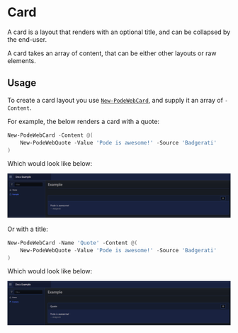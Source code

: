 # Card

A card is a layout that renders with an optional title, and can be collapsed by the end-user.

A card takes an array of content, that can be either other layouts or raw elements.

## Usage

To create a card layout you use [`New-PodeWebCard`](../../../Functions/Layouts/New-PodeWebCard), and supply it an array of `-Content`.

For example, the below renders a card with a quote:

```powershell
New-PodeWebCard -Content @(
    New-PodeWebQuote -Value 'Pode is awesome!' -Source 'Badgerati'
)
```

Which would look like below:

![card_no_title](../../../images/card_no_title.png)

Or with a title:

```powershell
New-PodeWebCard -Name 'Quote' -Content @(
    New-PodeWebQuote -Value 'Pode is awesome!' -Source 'Badgerati'
)
```

Which would look like below:

![card_title](../../../images/card_title.png)
